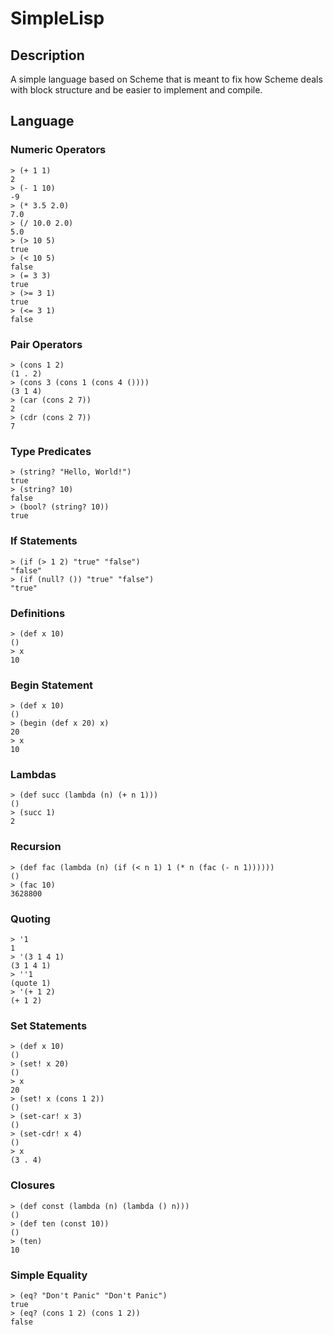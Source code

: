 # SimpleLisp
## Description
A simple language based on Scheme that is meant to fix how Scheme deals with
block structure and be easier to implement and compile.

## Language
### Numeric Operators
```
> (+ 1 1)
2
> (- 1 10)
-9
> (* 3.5 2.0)
7.0
> (/ 10.0 2.0)
5.0
> (> 10 5)
true
> (< 10 5)
false
> (= 3 3)
true
> (>= 3 1)
true
> (<= 3 1)
false
```
### Pair Operators
```
> (cons 1 2)
(1 . 2)
> (cons 3 (cons 1 (cons 4 ())))
(3 1 4)
> (car (cons 2 7))
2
> (cdr (cons 2 7))
7
```
### Type Predicates
```
> (string? "Hello, World!")
true
> (string? 10)
false
> (bool? (string? 10))
true
```
### If Statements
```
> (if (> 1 2) "true" "false")
"false"
> (if (null? ()) "true" "false")
"true"
```
### Definitions
```
> (def x 10)
()
> x
10
```
### Begin Statement
```
> (def x 10)
()
> (begin (def x 20) x)
20
> x
10
```
### Lambdas
```
> (def succ (lambda (n) (+ n 1)))
()
> (succ 1)
2
```
### Recursion
```
> (def fac (lambda (n) (if (< n 1) 1 (* n (fac (- n 1))))))
()
> (fac 10)
3628800
```
### Quoting
```
> '1
1
> '(3 1 4 1)
(3 1 4 1)
> ''1
(quote 1)
> '(+ 1 2)
(+ 1 2)
```
### Set Statements
```
> (def x 10)
()
> (set! x 20)
()
> x
20
> (set! x (cons 1 2))
()
> (set-car! x 3)
()
> (set-cdr! x 4)
()
> x
(3 . 4)
```
### Closures
```
> (def const (lambda (n) (lambda () n)))
()
> (def ten (const 10))
()
> (ten)
10
```
### Simple Equality
```
> (eq? "Don't Panic" "Don't Panic")
true
> (eq? (cons 1 2) (cons 1 2))
false
```
